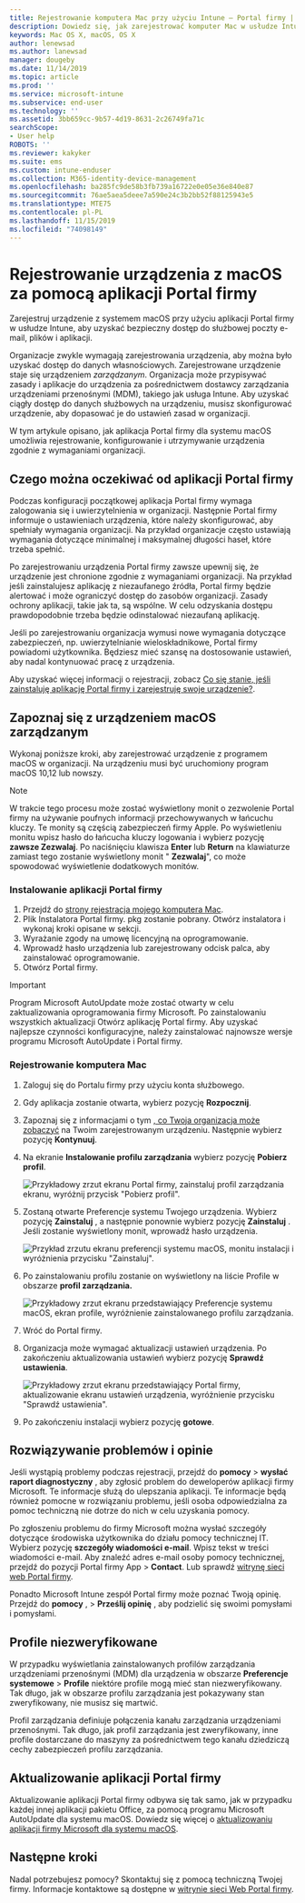 ```yaml
---
title: Rejestrowanie komputera Mac przy użyciu Intune — Portal firmy | Microsoft Docs
description: Dowiedz się, jak zarejestrować komputer Mac w usłudze Intune za pomocą aplikacji Portal firmy.
keywords: Mac OS X, macOS, OS X
author: lenewsad
ms.author: lanewsad
manager: dougeby
ms.date: 11/14/2019
ms.topic: article
ms.prod: ''
ms.service: microsoft-intune
ms.subservice: end-user
ms.technology: ''
ms.assetid: 3bb659cc-9b57-4d19-8631-2c26749fa71c
searchScope:
- User help
ROBOTS: ''
ms.reviewer: kakyker
ms.suite: ems
ms.custom: intune-enduser
ms.collection: M365-identity-device-management
ms.openlocfilehash: ba285fc9de58b3fb739a16722e0e05e36e840e87
ms.sourcegitcommit: 76ae5aea5deee7a590e24c3b2bb52f88125943e5
ms.translationtype: MTE75
ms.contentlocale: pl-PL
ms.lasthandoff: 11/15/2019
ms.locfileid: "74098149"
---
```

# <a name="enroll-your-macos-device-using-the-company-portal-app"></a>Rejestrowanie urządzenia z macOS za pomocą aplikacji Portal firmy  

Zarejestruj urządzenie z systemem macOS przy użyciu aplikacji Portal firmy w usłudze Intune, aby uzyskać bezpieczny dostęp do służbowej poczty e-mail, plików i aplikacji.

Organizacje zwykle wymagają zarejestrowania urządzenia, aby można było uzyskać dostęp do danych własnościowych. Zarejestrowane urządzenie staje się urządzeniem *zarządzanym*. Organizacja może przypisywać zasady i aplikacje do urządzenia za pośrednictwem dostawcy zarządzania urządzeniami przenośnymi (MDM), takiego jak usługa Intune. Aby uzyskać ciągły dostęp do danych służbowych na urządzeniu, musisz skonfigurować urządzenie, aby dopasować je do ustawień zasad w organizacji.  

W tym artykule opisano, jak aplikacja Portal firmy dla systemu macOS umożliwia rejestrowanie, konfigurowanie i utrzymywanie urządzenia zgodnie z wymaganiami organizacji.  


## <a name="what-to-expect-from-the-company-portal-app"></a>Czego można oczekiwać od aplikacji Portal firmy

Podczas konfiguracji początkowej aplikacja Portal firmy wymaga zalogowania się i uwierzytelnienia w organizacji. Następnie Portal firmy informuje o ustawieniach urządzenia, które należy skonfigurować, aby spełniały wymagania organizacji. Na przykład organizacje często ustawiają wymagania dotyczące minimalnej i maksymalnej długości haseł, które trzeba spełnić.    

Po zarejestrowaniu urządzenia Portal firmy zawsze upewnij się, że urządzenie jest chronione zgodnie z wymaganiami organizacji. Na przykład jeśli zainstalujesz aplikację z niezaufanego źródła, Portal firmy będzie alertować i może ograniczyć dostęp do zasobów organizacji. Zasady ochrony aplikacji, takie jak ta, są wspólne. W celu odzyskania dostępu prawdopodobnie trzeba będzie odinstalować niezaufaną aplikację. 

Jeśli po zarejestrowaniu organizacja wymusi nowe wymagania dotyczące zabezpieczeń, np. uwierzytelnianie wieloskładnikowe, Portal firmy powiadomi użytkownika. Będziesz mieć szansę na dostosowanie ustawień, aby nadal kontynuować pracę z urządzenia.  

Aby uzyskać więcej informacji o rejestracji, zobacz [Co się stanie, jeśli zainstaluję aplikację Portal firmy i zarejestruję swoje urządzenie?](what-happens-if-you-install-the-Company-Portal-app-and-enroll-your-device-in-intune-macos.md).  

## <a name="get-your-macos-device-managed"></a>Zapoznaj się z urządzeniem macOS zarządzanym  
Wykonaj poniższe kroki, aby zarejestrować urządzenie z programem macOS w organizacji. Na urządzeniu musi być uruchomiony program macOS 10,12 lub nowszy.   

> [!NOTE]
> W trakcie tego procesu może zostać wyświetlony monit o zezwolenie Portal firmy na używanie poufnych informacji przechowywanych w łańcuchu kluczy. Te monity są częścią zabezpieczeń firmy Apple. Po wyświetleniu monitu wpisz hasło do łańcucha kluczy logowania i wybierz pozycję **zawsze Zezwalaj**. Po naciśnięciu klawisza **Enter** lub **Return** na klawiaturze zamiast tego zostanie wyświetlony monit " **Zezwalaj**", co może spowodować wyświetlenie dodatkowych monitów.  

### <a name="install-company-portal-app"></a>Instalowanie aplikacji Portal firmy  
1. Przejdź do [strony rejestracja mojego komputera Mac](https://go.microsoft.com/fwlink/?linkid=853070).  
2. Plik Instalatora Portal firmy. pkg zostanie pobrany. Otwórz instalatora i wykonaj kroki opisane w sekcji. 
3. Wyrażanie zgody na umowę licencyjną na oprogramowanie. 
4. Wprowadź hasło urządzenia lub zarejestrowany odcisk palca, aby zainstalować oprogramowanie.  
5. Otwórz Portal firmy. 

> [!IMPORTANT]
> Program Microsoft AutoUpdate może zostać otwarty w celu zaktualizowania oprogramowania firmy Microsoft. Po zainstalowaniu wszystkich aktualizacji Otwórz aplikację Portal firmy. Aby uzyskać najlepsze czynności konfiguracyjne, należy zainstalować najnowsze wersje programu Microsoft AutoUpdate i Portal firmy.  


### <a name="enroll-your-mac"></a>Rejestrowanie komputera Mac  


1. Zaloguj się do Portalu firmy przy użyciu konta służbowego.  
2. Gdy aplikacja zostanie otwarta, wybierz pozycję **Rozpocznij**.  
3. Zapoznaj się z informacjami o tym [, co Twoja organizacja może zobaczyć](what-info-can-your-company-see-when-you-enroll-your-device-in-intune.md) na Twoim zarejestrowanym urządzeniu. Następnie wybierz pozycję **Kontynuuj**.  
4. Na ekranie **Instalowanie profilu zarządzania** wybierz pozycję **Pobierz profil**.   

    ![Przykładowy zrzut ekranu Portal firmy, zainstaluj profil zarządzania ekranu, wyróżnij przycisk "Pobierz profil".](./media/install-mgmt-profile-mac-1911.PNG)   
5. Zostaną otwarte Preferencje systemu Twojego urządzenia. Wybierz pozycję **Zainstaluj** , a następnie ponownie wybierz pozycję **Zainstaluj** . Jeśli zostanie wyświetlony monit, wprowadź hasło urządzenia.  

    ![Przykład zrzutu ekranu preferencji systemu macOS, monitu instalacji i wyróżnienia przycisku "Zainstaluj".](./media/system-preference-install-1911.PNG)  
6. Po zainstalowaniu profilu zostanie on wyświetlony na liście Profile w obszarze **profil zarządzania.**  

   ![Przykładowy zrzut ekranu przedstawiający Preferencje systemu macOS, ekran profile, wyróżnienie zainstalowanego profilu zarządzania.](./media/system-preference-verify-1911.PNG)   
7. Wróć do Portal firmy.   
8. Organizacja może wymagać aktualizacji ustawień urządzenia. Po zakończeniu aktualizowania ustawień wybierz pozycję **Sprawdź ustawienia**.  

    ![Przykładowy zrzut ekranu przedstawiający Portal firmy, aktualizowanie ekranu ustawień urządzenia, wyróżnienie przycisku "Sprawdź ustawienia".](./media/update-settings-mac-1911.PNG)  
9. Po zakończeniu instalacji wybierz pozycję **gotowe**.  


 ## <a name="troubleshooting-and-feedback"></a>Rozwiązywanie problemów i opinie   

Jeśli wystąpią problemy podczas rejestracji, przejdź do **pomocy** > **wysłać raport diagnostyczny** , aby zgłosić problem do deweloperów aplikacji firmy Microsoft. Te informacje służą do ulepszania aplikacji. Te informacje będą również pomocne w rozwiązaniu problemu, jeśli osoba odpowiedzialna za pomoc techniczną nie dotrze do nich w celu uzyskania pomocy.  

Po zgłoszeniu problemu do firmy Microsoft można wysłać szczegóły dotyczące środowiska użytkownika do działu pomocy technicznej IT. Wybierz pozycję **szczegóły wiadomości e-mail**. Wpisz tekst w treści wiadomości e-mail. Aby znaleźć adres e-mail osoby pomocy technicznej, przejdź do pozycji Portal firmy App > **Contact**. Lub sprawdź [witrynę sieci web Portal firmy](https://go.microsoft.com/fwlink/?linkid=2010980).  
 

Ponadto Microsoft Intune zespół Portal firmy może poznać Twoją opinię. Przejdź do **pomocy** , > **Prześlij opinię** , aby podzielić się swoimi pomysłami i pomysłami.  

## <a name="unverified-profiles"></a>Profile niezweryfikowane  
W przypadku wyświetlania zainstalowanych profilów zarządzania urządzeniami przenośnymi (MDM) dla urządzenia w obszarze **Preferencje systemowe** > **Profile** niektóre profile mogą mieć stan niezweryfikowany. Tak długo, jak w obszarze profilu zarządzania jest pokazywany stan zweryfikowany, nie musisz się martwić.  

Profil zarządzania definiuje połączenia kanału zarządzania urządzeniami przenośnymi. Tak długo, jak profil zarządzania jest zweryfikowany, inne profile dostarczane do maszyny za pośrednictwem tego kanału dziedziczą cechy zabezpieczeń profilu zarządzania.  

## <a name="updating-the-company-portal-app"></a>Aktualizowanie aplikacji Portal firmy

Aktualizowanie aplikacji Portal firmy odbywa się tak samo, jak w przypadku każdej innej aplikacji pakietu Office, za pomocą programu Microsoft AutoUpdate dla systemu macOS. Dowiedz się więcej o [aktualizowaniu aplikacji firmy Microsoft dla systemu macOS](https://support.office.com/article/Check-for-Office-for-Mac-updates-automatically-bfd1e497-c24d-4754-92ab-910a4074d7c1).  

## <a name="next-steps"></a>Następne kroki  
Nadal potrzebujesz pomocy? Skontaktuj się z pomocą techniczną Twojej firmy. Informacje kontaktowe są dostępne w [witrynie sieci Web Portal firmy](https://go.microsoft.com/fwlink/?linkid=2010980).  


